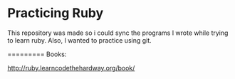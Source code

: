 Practicing Ruby
=========================

This repository was made so i could sync the programs I wrote while trying to learn ruby. Also, I wanted to practice using git.

=========
Books:  

http://ruby.learncodethehardway.org/book/

